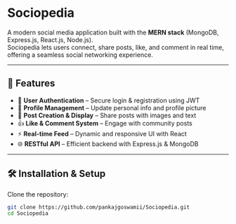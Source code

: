 # Sociopedia

A modern social media application built with the **MERN stack** (MongoDB, Express.js, React.js, Node.js).  
Sociopedia lets users connect, share posts, like, and comment in real time, offering a seamless social networking experience.

---

## 🚀 Features
- 🔐 **User Authentication** – Secure login & registration using JWT
- 👤 **Profile Management** – Update personal info and profile picture
- 📝 **Post Creation & Display** – Share posts with images and text
- 👍 **Like & Comment System** – Engage with community posts
- ⚡ **Real-time Feed** – Dynamic and responsive UI with React
- 🌐 **RESTful API** – Efficient backend with Express.js & MongoDB

---

## 🛠️ Installation & Setup

Clone the repository:

```sh
git clone https://github.com/pankajgoswamii/Sociopedia.git
cd Sociopedia
